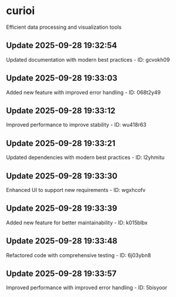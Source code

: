 # curioi
Efficient data processing and visualization tools

## Update 2025-09-28 19:32:54
Updated documentation with modern best practices - ID: gcvokh09


## Update 2025-09-28 19:33:03
Added new feature with improved error handling - ID: 068t2y49


## Update 2025-09-28 19:33:12
Improved performance to improve stability - ID: wu418r63


## Update 2025-09-28 19:33:21
Updated dependencies with modern best practices - ID: l2yhmitu


## Update 2025-09-28 19:33:30
Enhanced UI to support new requirements - ID: wgxhcofv


## Update 2025-09-28 19:33:39
Added new feature for better maintainability - ID: k015blbx


## Update 2025-09-28 19:33:48
Refactored code with comprehensive testing - ID: 6j03ybn8


## Update 2025-09-28 19:33:57
Improved performance with improved error handling - ID: 5bisyoor

